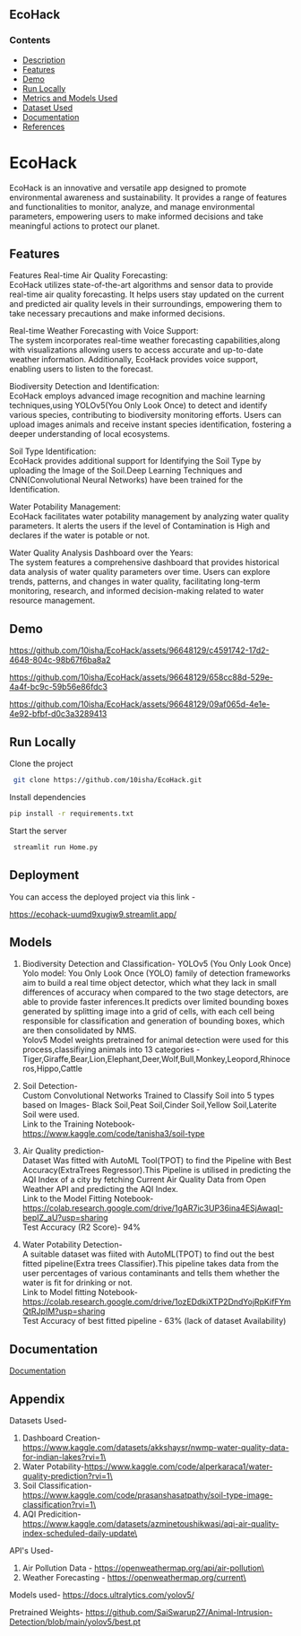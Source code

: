 
## EcoHack

### **Contents**
- [Description](#Introduction)
- [Features](#Preview)
- [Demo](#Demo)
- [Run Locally](#Run)
- [Metrics and Models Used](#Accuracy-measures)
- [Dataset Used](#Dataset-used)
- [Documentation](#Documentation)
- [References](#References)

# EcoHack

EcoHack is an innovative and versatile app designed to promote environmental awareness and sustainability. It provides a range of features and functionalities to monitor, analyze, and manage environmental parameters, empowering users to make informed decisions and take meaningful actions to protect our planet.


## Features

Features
Real-time Air Quality Forecasting: \
EcoHack utilizes state-of-the-art algorithms and sensor data to provide real-time air quality forecasting. It helps users stay updated on the current and predicted air quality levels in their surroundings, empowering them to take necessary precautions and make informed decisions.

Real-time Weather Forecasting with Voice Support: \
The system incorporates real-time weather forecasting capabilities,along with visualizations allowing users to access accurate and up-to-date weather information. Additionally, EcoHack provides voice support, enabling users to listen to the forecast.

Biodiversity Detection and Identification:\
EcoHack employs advanced image recognition and machine learning techniques,using YOLOv5(You Only Look Once) to detect and identify various species, contributing to biodiversity monitoring efforts. Users can upload images animals and receive instant species identification, fostering a deeper understanding of local ecosystems.

Soil Type Identification:\
EcoHack provides additional support for Identifying the Soil Type by uploading the Image of the Soil.Deep Learning Techniques and CNN(Convolutional Neural Networks) have been trained for the Identification.

Water Potability Management:\
EcoHack facilitates water potability management by analyzing water quality parameters. It alerts the users if the level of Contamination is High and declares if the water is potable or not.

Water Quality Analysis Dashboard over the Years:\
The system features a comprehensive dashboard that provides historical data analysis of water quality parameters over time. Users can explore trends, patterns, and changes in water quality, facilitating long-term monitoring, research, and informed decision-making related to water resource management.

## Demo

https://github.com/10isha/EcoHack/assets/96648129/c4591742-17d2-4648-804c-98b67f6ba8a2

https://github.com/10isha/EcoHack/assets/96648129/658cc88d-529e-4a4f-bc9c-59b56e86fdc3

https://github.com/10isha/EcoHack/assets/96648129/09af065d-4e1e-4e92-bfbf-d0c3a3289413


## Run Locally

Clone the project

```bash
 git clone https://github.com/10isha/EcoHack.git
```
Install dependencies

```bash
pip install -r requirements.txt
```
Start the server

```bash
 streamlit run Home.py
```


## Deployment

You can access the deployed project via this link -

https://ecohack-uumd9xugiw9.streamlit.app/


## Models

1) Biodiversity Detection and Classification- YOLOv5 (You Only Look Once)\
Yolo model: You Only Look Once (YOLO) family of detection frameworks aim to build a real time object detector, which what they lack in small differences of accuracy when compared to the two stage detectors, are able to provide faster inferences.It predicts over limited bounding boxes generated by splitting image into a grid of cells, with each cell being responsible for classification and generation of bounding boxes, which are then consolidated by NMS.\
Yolov5 Model weights pretrained for animal detection were used for this process,classifiying animals into 13 categories - Tiger,Giraffe,Bear,Lion,Elephant,Deer,Wolf,Bull,Monkey,Leopord,Rhinoceros,Hippo,Cattle

2) Soil Detection- \
Custom Convolutional Networks Trained to Classify Soil into 5 types based on Images- Black Soil,Peat Soil,Cinder Soil,Yellow Soil,Laterite Soil were used.\
Link to the Training Notebook- https://www.kaggle.com/code/tanisha3/soil-type

3) Air Quality prediction-\
Dataset Was fitted with AutoML Tool(TPOT) to find the Pipeline with Best Accuracy(ExtraTrees Regressor).This Pipeline is utilised in predicting the AQI Index of a city by fetching Current Air Quality Data from Open Weather API and  predicting the AQI Index.\
Link to the Model Fitting Notebook- https://colab.research.google.com/drive/1gAR7ic3UP36ina4ESjAwaqI-bepIZ_aU?usp=sharing \
Test Accuracy (R2 Score)- 94%

4) Water Potability Detection-\
A suitable dataset was fiited with AutoML(TPOT) to find out the best fitted pipeline(Extra trees Classifier).This pipeline takes data from the user percentages of various contaminants and tells them whether the water is fit for drinking or not.\
Link to Model fitting Notebook- https://colab.research.google.com/drive/1ozEDdkiXTP2DndYojRpKifFYmQtRJpIM?usp=sharing \
Test Accuracy of best fitted pipeline - 63% (lack of dataset Availability)

## Documentation

[Documentation](https://linktodocumentation)


## Appendix

Datasets Used- 
1) Dashboard Creation-https://www.kaggle.com/datasets/akkshaysr/nwmp-water-quality-data-for-indian-lakes?rvi=1\
2) Water Potability-https://www.kaggle.com/code/alperkaraca1/water-quality-prediction?rvi=1\
3) Soil Classification- https://www.kaggle.com/code/prasanshasatpathy/soil-type-image-classification?rvi=1\
4) AQI Predicition-https://www.kaggle.com/datasets/azminetoushikwasi/aqi-air-quality-index-scheduled-daily-update\

API's Used- 
1) Air Pollution Data - https://openweathermap.org/api/air-pollution\
2) Weather Forecasting - https://openweathermap.org/current\

Models used- 
https://docs.ultralytics.com/yolov5/ 

Pretrained Weights- 
https://github.com/SaiSwarup27/Animal-Intrusion-Detection/blob/main/yolov5/best.pt

